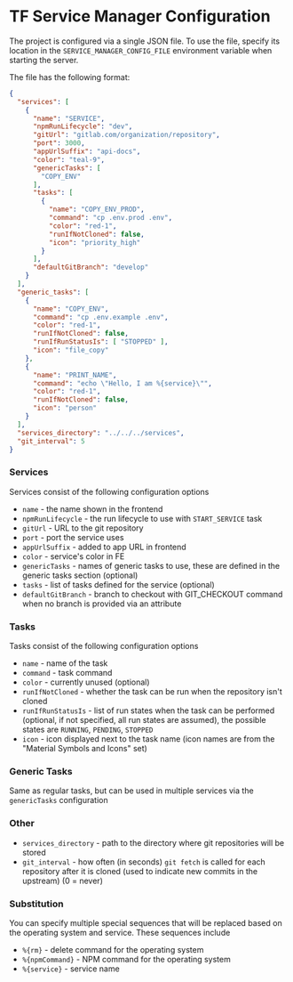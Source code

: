# TF Service Manager Configuration

The project is configured via a single JSON file. To use the file, specify
its location in the `SERVICE_MANAGER_CONFIG_FILE` environment variable when
starting the server.

The file has the following format:

```json
{
  "services": [
    {
      "name": "SERVICE",
      "npmRunLifecycle": "dev",
      "gitUrl": "gitlab.com/organization/repository",
      "port": 3000,
      "appUrlSuffix": "api-docs",
      "color": "teal-9",
      "genericTasks": [
        "COPY_ENV"
      ],
      "tasks": [
        {
          "name": "COPY_ENV_PROD",
          "command": "cp .env.prod .env",
          "color": "red-1",
          "runIfNotCloned": false,
          "icon": "priority_high"
        }
      ],
      "defaultGitBranch": "develop"
    }
  ],
  "generic_tasks": [
    {
      "name": "COPY_ENV",
      "command": "cp .env.example .env",
      "color": "red-1",
      "runIfNotCloned": false,
      "runIfRunStatusIs": [ "STOPPED" ],
      "icon": "file_copy"
    },
    {
      "name": "PRINT_NAME",
      "command": "echo \"Hello, I am %{service}\"",
      "color": "red-1",
      "runIfNotCloned": false,
      "icon": "person"
    }
  ],
  "services_directory": "../../../services",
  "git_interval": 5
}
```

### Services

Services consist of the following configuration options

- `name` - the name shown in the frontend
- `npmRunLifecycle` - the run lifecycle to use with `START_SERVICE` task
- `gitUrl` - URL to the git repository
- `port` - port the service uses
- `appUrlSuffix` - added to app URL in frontend
- `color` - service's color in FE
- `genericTasks` - names of generic tasks to use, these are defined in the generic tasks section (optional)
- `tasks` - list of tasks defined for the service (optional)
- `defaultGitBranch` - branch to checkout with GIT\_CHECKOUT command when no branch is provided via an attribute
  
### Tasks

Tasks consist of the following configuration options

- `name` - name of the task
- `command` - task command
- `color` - currently unused (optional)
- `runIfNotCloned` - whether the task can be run when the repository isn't cloned
- `runIfRunStatusIs` - list of run states when the task can be performed (optional, if not specified, all run states are assumed), the possible states are `RUNNING`, `PENDING`, `STOPPED`
- `icon` - icon displayed next to the task name (icon names are from the "Material Symbols and Icons" set)

### Generic Tasks

Same as regular tasks, but can be used in multiple services via the `genericTasks` configuration

### Other

- `services_directory` - path to the directory where git repositories will be stored
- `git_interval` - how often (in seconds) `git fetch` is called for each repository after it is cloned (used to indicate new commits in the upstream) (0 = never)

### Substitution

You can specify multiple special sequences that will be replaced based on the operating system and service. These sequences include

- `%{rm}` - delete command for the operating system
- `%{npmCommand}` - NPM command for the operating system
- `%{service}` - service name
